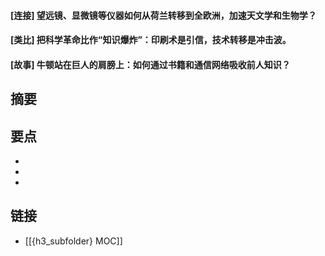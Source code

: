 #### [连接] 望远镜、显微镜等仪器如何从荷兰转移到全欧洲，加速天文学和生物学？


#### [类比] 把科学革命比作“知识爆炸”：印刷术是引信，技术转移是冲击波。


#### [故事] 牛顿站在巨人的肩膀上：如何通过书籍和通信网络吸收前人知识？


## 摘要


## 要点

- 
- 
- 

## 链接

- [[{h3_subfolder} MOC]]
